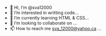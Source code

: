 - 👋 Hi, I’m @sva12000
- 👀 I’m interested in writting code...
- 🌱 I’m currently learning HTML & CSS...
- 💞️ I’m looking to collaborate on ...
- 📫 How to reach me sva_12000@yahoo.ca ...

<!---
sva12000/sva12000 is a ✨ special ✨ repository because its `README.md` (this file) appears on your GitHub profile.
You can click the Preview link to take a look at your changes.
--->
